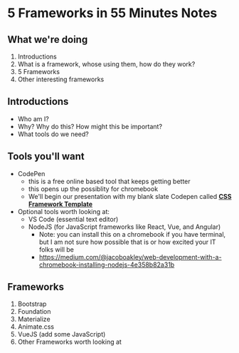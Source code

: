 5 Frameworks in 55 Minutes Notes
=======================

**What we're doing**
--------------------
1. Introductions 
2. What is a framework, whose using them, how do they work?
3. 5 Frameworks
4. Other interesting frameworks


Introductions
-----------
* Who am I?
* Why? Why do this? How might this be important?
* What tools do we need?

Tools you'll want
---------
* CodePen 
  - this is a free online based tool that keeps getting better
  - this opens up the possiblity for chromebook 
  - We'll begin our presentation with my blank slate Codepen called **[CSS Framework Template](https://codepen.io/hundredvisionsguy/pen/QWwxVop)**
* Optional tools worth looking at:
  - VS Code (essential text editor)
  - NodeJS (for JavaScript frameworks like React, Vue, and Angular)
    + Note: you can install this on a chromebook if you have terminal, but I am not sure how possible that is or how excited your IT folks will be 
    + https://medium.com/@jacoboakley/web-development-with-a-chromebook-installing-nodejs-4e358b82a31b

Frameworks
-------------
1. Bootstrap
2. Foundation
3. Materialize
4. Animate.css
5. VueJS (add some JavaScript)
6. Other Frameworks worth looking at 
